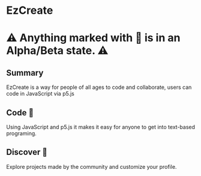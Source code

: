 # EzCreate
# :warning: Anything marked with 🔨 is in an Alpha/Beta state. :warning:
## Summary
EzCreate is a way for people of all ages to code and collaborate, users can code in JavaScript via p5.js
## Code 🔨
Using JavaScript and p5.js it makes it easy for anyone to get into text-based programing.
## Discover 🔨
Explore projects made by the community and customize your profile.
